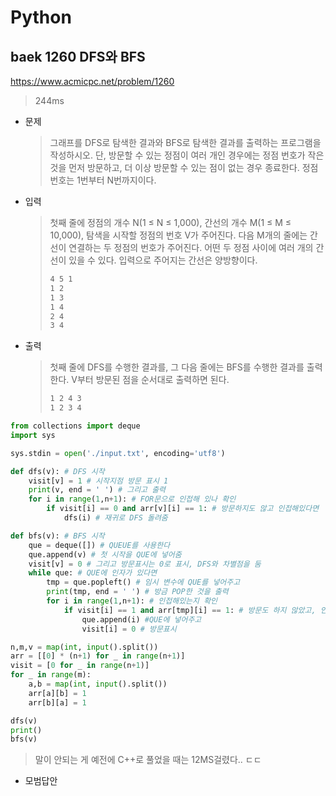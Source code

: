# Python

## baek 1260 DFS와 BFS

https://www.acmicpc.net/problem/1260



> 244ms



* 문제

  > 그래프를 DFS로 탐색한 결과와 BFS로 탐색한 결과를 출력하는 프로그램을 작성하시오. 단, 방문할 수 있는 정점이 여러 개인 경우에는 정점 번호가 작은 것을 먼저 방문하고, 더 이상 방문할 수 있는 점이 없는 경우 종료한다. 정점 번호는 1번부터 N번까지이다.

* 입력

  > 첫째 줄에 정점의 개수 N(1 ≤ N ≤ 1,000), 간선의 개수 M(1 ≤ M ≤ 10,000), 탐색을 시작할 정점의 번호 V가 주어진다. 다음 M개의 줄에는 간선이 연결하는 두 정점의 번호가 주어진다. 어떤 두 정점 사이에 여러 개의 간선이 있을 수 있다. 입력으로 주어지는 간선은 양방향이다.
  >
  > ```bash
  > 4 5 1
  > 1 2
  > 1 3
  > 1 4
  > 2 4
  > 3 4
  > ```

* 출력

  > 첫째 줄에 DFS를 수행한 결과를, 그 다음 줄에는 BFS를 수행한 결과를 출력한다. V부터 방문된 점을 순서대로 출력하면 된다.
  >
  > ```bash
  > 1 2 4 3
  > 1 2 3 4
  > ```



```python
from collections import deque
import sys

sys.stdin = open('./input.txt', encoding='utf8')

def dfs(v): # DFS 시작
    visit[v] = 1 # 시작지점 방문 표시 1
    print(v, end = ' ') # 그리고 출력
    for i in range(1,n+1): # FOR문으로 인접해 있나 확인
        if visit[i] == 0 and arr[v][i] == 1: # 방문하지도 않고 인접해있다면
            dfs(i) # 재귀로 DFS 돌려줌

def bfs(v): # BFS 시작
    que = deque([]) # QUEUE를 사용한다
    que.append(v) # 첫 시작을 QUE에 넣어줌
    visit[v] = 0 # 그리고 방문표시는 0로 표시, DFS와 차별점을 둠
    while que: # QUE에 인자가 있다면
        tmp = que.popleft() # 임시 변수에 QUE를 넣어주고
        print(tmp, end = ' ') # 방금 POP한 것을 출력
        for i in range(1,n+1): # 인접해있는지 확인
            if visit[i] == 1 and arr[tmp][i] == 1: # 방문도 하지 않았고, 인접해 있다면
                que.append(i) #QUE에 넣어주고
                visit[i] = 0 # 방문표시

n,m,v = map(int, input().split())
arr = [[0] * (n+1) for _ in range(n+1)]
visit = [0 for _ in range(n+1)]
for _ in range(m):
    a,b = map(int, input().split())
    arr[a][b] = 1
    arr[b][a] = 1

dfs(v)
print()
bfs(v)
```

> 말이 안되는 게 예전에 C++로 풀었을 때는 12MS걸렸다.. ㄷㄷ



* 모범답안

  ```python
  
  ```

  > 